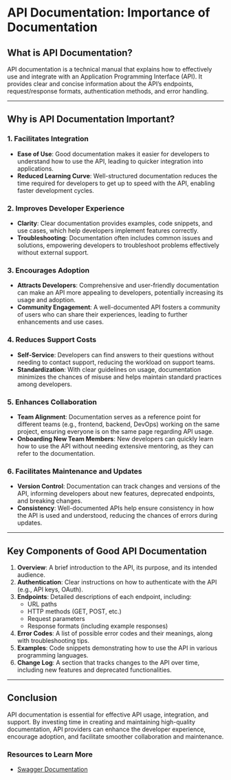 # API Documentation: Importance of Documentation

## What is API Documentation?
API documentation is a technical manual that explains how to effectively use and integrate with an Application Programming Interface (API). It provides clear and concise information about the API’s endpoints, request/response formats, authentication methods, and error handling.

---

## Why is API Documentation Important?

### 1. **Facilitates Integration**
- **Ease of Use**: Good documentation makes it easier for developers to understand how to use the API, leading to quicker integration into applications.
- **Reduced Learning Curve**: Well-structured documentation reduces the time required for developers to get up to speed with the API, enabling faster development cycles.

### 2. **Improves Developer Experience**
- **Clarity**: Clear documentation provides examples, code snippets, and use cases, which help developers implement features correctly.
- **Troubleshooting**: Documentation often includes common issues and solutions, empowering developers to troubleshoot problems effectively without external support.

### 3. **Encourages Adoption**
- **Attracts Developers**: Comprehensive and user-friendly documentation can make an API more appealing to developers, potentially increasing its usage and adoption.
- **Community Engagement**: A well-documented API fosters a community of users who can share their experiences, leading to further enhancements and use cases.

### 4. **Reduces Support Costs**
- **Self-Service**: Developers can find answers to their questions without needing to contact support, reducing the workload on support teams.
- **Standardization**: With clear guidelines on usage, documentation minimizes the chances of misuse and helps maintain standard practices among developers.

### 5. **Enhances Collaboration**
- **Team Alignment**: Documentation serves as a reference point for different teams (e.g., frontend, backend, DevOps) working on the same project, ensuring everyone is on the same page regarding API usage.
- **Onboarding New Team Members**: New developers can quickly learn how to use the API without needing extensive mentoring, as they can refer to the documentation.

### 6. **Facilitates Maintenance and Updates**
- **Version Control**: Documentation can track changes and versions of the API, informing developers about new features, deprecated endpoints, and breaking changes.
- **Consistency**: Well-documented APIs help ensure consistency in how the API is used and understood, reducing the chances of errors during updates.

---

## Key Components of Good API Documentation

1. **Overview**: A brief introduction to the API, its purpose, and its intended audience.
2. **Authentication**: Clear instructions on how to authenticate with the API (e.g., API keys, OAuth).
3. **Endpoints**: Detailed descriptions of each endpoint, including:
   - URL paths
   - HTTP methods (GET, POST, etc.)
   - Request parameters
   - Response formats (including example responses)
4. **Error Codes**: A list of possible error codes and their meanings, along with troubleshooting tips.
5. **Examples**: Code snippets demonstrating how to use the API in various programming languages.
6. **Change Log**: A section that tracks changes to the API over time, including new features and deprecated functionalities.

---

## Conclusion
API documentation is essential for effective API usage, integration, and support. By investing time in creating and maintaining high-quality documentation, API providers can enhance the developer experience, encourage adoption, and facilitate smoother collaboration and maintenance.

### Resources to Learn More
- [Swagger Documentation](https://swagger.io/docs/)
